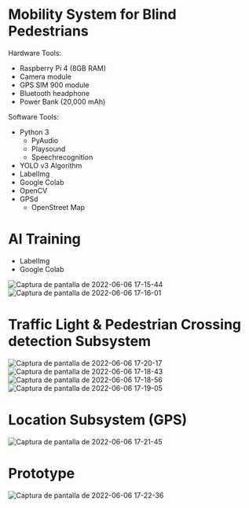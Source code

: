 # Mobility System for Blind Pedestrians

Hardware Tools:
  - Raspberry Pi 4 (8GB RAM)
  - Camera module
  - GPS SIM 900 module
  - Bluetooth headphone
  - Power Bank (20,000 mAh)


Software Tools:
  - Python 3
      - PyAudio
      - Playsound
      - Speechrecognition 
  - YOLO v3 Algorithm
  - LabelImg
  - Google Colab
  - OpenCV
  - GPSd
      - OpenStreet Map

# AI Training

- LabelImg
- Google Colab

![Captura de pantalla de 2022-06-06 17-15-44](https://user-images.githubusercontent.com/80178613/172258393-0460e4b1-21e5-4c31-9ff4-a6c9b7acccc1.png)
![Captura de pantalla de 2022-06-06 17-16-01](https://user-images.githubusercontent.com/80178613/172258403-e0e93973-0a21-4ce7-9ab2-c5a1e991f388.png)


# Traffic Light & Pedestrian Crossing detection Subsystem

![Captura de pantalla de 2022-06-06 17-20-17](https://user-images.githubusercontent.com/80178613/172258802-85097b94-20a0-4c92-a224-431f56f8bcbd.png)
![Captura de pantalla de 2022-06-06 17-18-43](https://user-images.githubusercontent.com/80178613/172258818-22e2fb9e-4160-4c76-9f75-06f803bd511d.png)
![Captura de pantalla de 2022-06-06 17-18-56](https://user-images.githubusercontent.com/80178613/172258835-8f5bc7f7-6a7b-4af7-8844-c325c69f6355.png)
![Captura de pantalla de 2022-06-06 17-19-05](https://user-images.githubusercontent.com/80178613/172258837-e23f3bcb-6242-4416-b148-7fbf930dfc8e.png)


# Location Subsystem (GPS)

![Captura de pantalla de 2022-06-06 17-21-45](https://user-images.githubusercontent.com/80178613/172258959-48bbb44d-d5cd-498e-8cf5-564b6ccf1e30.png)


# Prototype

![Captura de pantalla de 2022-06-06 17-22-36](https://user-images.githubusercontent.com/80178613/172259020-0f9df3a5-f464-424a-ac8b-8cc2ba5c3e9e.png)
